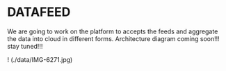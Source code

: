 
# DATAFEED 
We are going to work on the platform to accepts the feeds and aggregate  the data into cloud  in different forms. 
Architecture diagram coming soon!!! stay tuned!!!

! (./data/IMG-6271.jpg)
